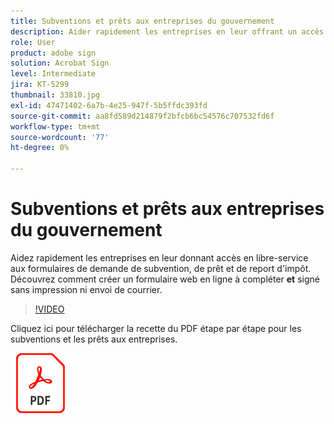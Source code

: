 ```yaml
---
title: Subventions et prêts aux entreprises du gouvernement
description: Aider rapidement les entreprises en leur offrant un accès libre-service aux formulaires de demande de subvention, de prêt et de report d'impôt
role: User
product: adobe sign
solution: Acrobat Sign
level: Intermediate
jira: KT-5299
thumbnail: 33810.jpg
exl-id: 47471402-6a7b-4e25-947f-5b5ffdc393fd
source-git-commit: aa8fd589d214879f2bfcb6bc54576c707532fd6f
workflow-type: tm+mt
source-wordcount: '77'
ht-degree: 0%

---
```


# Subventions et prêts aux entreprises du gouvernement

Aidez rapidement les entreprises en leur donnant accès en libre-service aux formulaires de demande de subvention, de prêt et de report d&#39;impôt. Découvrez comment créer un formulaire web en ligne à compléter **et** signé sans impression ni envoi de courrier.

>[!VIDEO](https://video.tv.adobe.com/v/33810?quality=12&learn=on&hidetitle=true)

Cliquez ici pour télécharger la recette du PDF étape par étape pour les subventions et les prêts aux entreprises.

[![Télécharger la recette du PDF](../assets/acrobat_PDF_96.png)](../assets/UseCaseRecipe-EN-CreatingWebForms.pdf)
